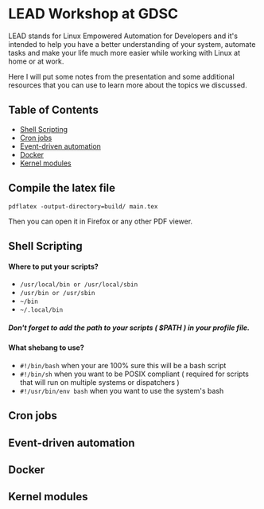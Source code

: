 # LEAD Workshop at GDSC
LEAD stands for Linux Empowered Automation for Developers and it's intended to
help you have a better understanding of your system, automate tasks and
make your life much more easier while working with Linux at home or at work.

Here I will put some notes from the presentation and some additional
resources that you can use to learn more about the topics we discussed.

## Table of Contents
- [Shell Scripting](#shell-scripting)
- [Cron jobs](#cron-jobs)
- [Event-driven automation](#event-driven-automation)
- [Docker](#docker)
- [Kernel modules](#kernel-modules)

## Compile the latex file
```
pdflatex -output-directory=build/ main.tex
```
Then you can open it in Firefox or any other PDF viewer.

## Shell Scripting
#### Where to put your scripts?
- `/usr/local/bin or /usr/local/sbin`
- `/usr/bin or /usr/sbin`
- `~/bin`
- `~/.local/bin`
##### Don't forget to add the path to your scripts ( $PATH ) in your profile file.
#### What shebang to use?
- `#!/bin/bash` when your are 100% sure this will be a bash script
- `#!/bin/sh` when you want to be POSIX compliant ( required for scripts that will run on multiple systems or dispatchers )
- `#!/usr/bin/env bash` when you want to use the system's bash

####


## Cron jobs
## Event-driven automation
## Docker
## Kernel modules
